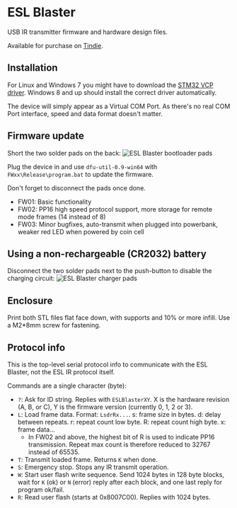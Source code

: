 # ESL Blaster

USB IR transmitter firmware and hardware design files.

Available for purchase on [Tindie](https://www.tindie.com/products/furrtek/esl-blaster).

## Installation

For Linux and Windows 7 you might have to download the [STM32 VCP driver](https://www.st.com/en/development-tools/stsw-stm32102.html). Windows 8 and up should install the correct driver automatically.

The device will simply appear as a Virtual COM Port. As there's no real COM Port interface, speed and data format doesn't matter.

## Firmware update

Short the two solder pads on the back:
![ESL Blaster bootloader pads](jp_boot.png)

Plug the device in and use `dfu-util-0.9-win64` with `FWxx\Release\program.bat` to update the firmware.

Don't forget to disconnect the pads once done.

* FW01: Basic functionality
* FW02: PP16 high speed protocol support, more storage for remote mode frames (14 instead of 8)
* FW03: Minor bugfixes, auto-transmit when plugged into powerbank, weaker red LED when powered by coin cell

## Using a non-rechargeable (CR2032) battery

Disconnect the two solder pads next to the push-button to disable the charging circuit:
![ESL Blaster charger pads](jp_charge.png)

## Enclosure

Print both STL files flat face down, with supports and 10% or more infill. Use a M2*8mm screw for fastening. 

## Protocol info

This is the top-level serial protocol info to communicate with the ESL Blaster, not the ESL IR protocol itself.

Commands are a single character (byte):
* `?`: Ask for ID string. Replies with `ESLBlasterXY`. X is the hardware revision (A, B, or C), Y is the firmware version (currently 0, 1, 2 or 3).
* `L`: Load frame data. Format: `LsdrRx...`. s: frame size in bytes. d: delay between repeats. r: repeat count low byte. R: repeat count high byte. x: frame data...
  * In FW02 and above, the highest bit of R is used to indicate PP16 transmission. Repeat max count is therefore reduced to 32767 instead of 65535.
* `T`: Transmit loaded frame. Returns `K` when done.
* `S`: Emergency stop. Stops any IR transmit operation.
* `W`: Start user flash write sequence. Send 1024 bytes in 128 byte blocks, wait for `K` (ok) or `N` (error) reply after each block, and one last reply for program ok/fail.
* `R`: Read user flash (starts at 0x8007C00). Replies with 1024 bytes.

